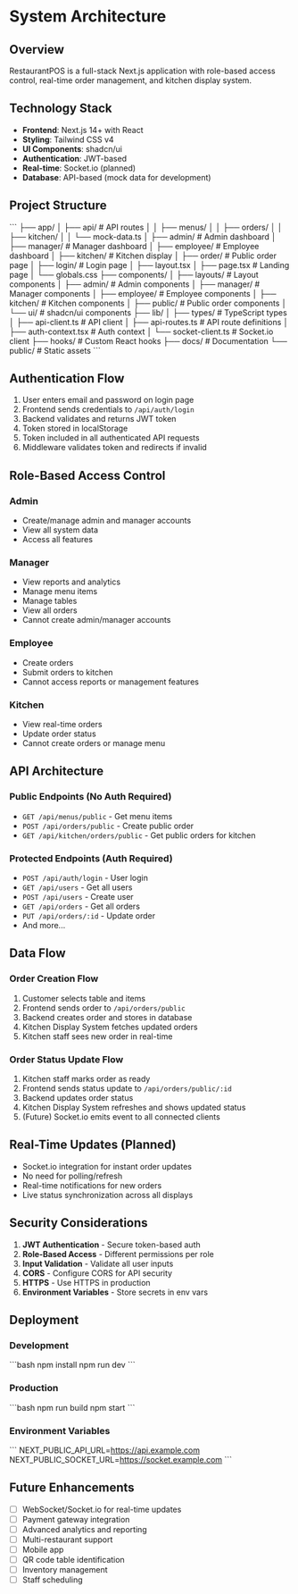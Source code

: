 # System Architecture

## Overview

RestaurantPOS is a full-stack Next.js application with role-based access control, real-time order management, and kitchen display system.

## Technology Stack

- **Frontend**: Next.js 14+ with React
- **Styling**: Tailwind CSS v4
- **UI Components**: shadcn/ui
- **Authentication**: JWT-based
- **Real-time**: Socket.io (planned)
- **Database**: API-based (mock data for development)

## Project Structure

\`\`\`
├── app/
│   ├── api/                    # API routes
│   │   ├── menus/
│   │   ├── orders/
│   │   ├── kitchen/
│   │   └── mock-data.ts
│   ├── admin/                  # Admin dashboard
│   ├── manager/                # Manager dashboard
│   ├── employee/               # Employee dashboard
│   ├── kitchen/                # Kitchen display
│   ├── order/                  # Public order page
│   ├── login/                  # Login page
│   ├── layout.tsx
│   ├── page.tsx                # Landing page
│   └── globals.css
├── components/
│   ├── layouts/                # Layout components
│   ├── admin/                  # Admin components
│   ├── manager/                # Manager components
│   ├── employee/               # Employee components
│   ├── kitchen/                # Kitchen components
│   ├── public/                 # Public order components
│   └── ui/                     # shadcn/ui components
├── lib/
│   ├── types/                  # TypeScript types
│   ├── api-client.ts           # API client
│   ├── api-routes.ts           # API route definitions
│   ├── auth-context.tsx        # Auth context
│   └── socket-client.ts        # Socket.io client
├── hooks/                      # Custom React hooks
├── docs/                       # Documentation
└── public/                     # Static assets
\`\`\`

## Authentication Flow

1. User enters email and password on login page
2. Frontend sends credentials to `/api/auth/login`
3. Backend validates and returns JWT token
4. Token stored in localStorage
5. Token included in all authenticated API requests
6. Middleware validates token and redirects if invalid

## Role-Based Access Control

### Admin
- Create/manage admin and manager accounts
- View all system data
- Access all features

### Manager
- View reports and analytics
- Manage menu items
- Manage tables
- View all orders
- Cannot create admin/manager accounts

### Employee
- Create orders
- Submit orders to kitchen
- Cannot access reports or management features

### Kitchen
- View real-time orders
- Update order status
- Cannot create orders or manage menu

## API Architecture

### Public Endpoints (No Auth Required)
- `GET /api/menus/public` - Get menu items
- `POST /api/orders/public` - Create public order
- `GET /api/kitchen/orders/public` - Get public orders for kitchen

### Protected Endpoints (Auth Required)
- `POST /api/auth/login` - User login
- `GET /api/users` - Get all users
- `POST /api/users` - Create user
- `GET /api/orders` - Get all orders
- `PUT /api/orders/:id` - Update order
- And more...

## Data Flow

### Order Creation Flow
1. Customer selects table and items
2. Frontend sends order to `/api/orders/public`
3. Backend creates order and stores in database
4. Kitchen Display System fetches updated orders
5. Kitchen staff sees new order in real-time

### Order Status Update Flow
1. Kitchen staff marks order as ready
2. Frontend sends status update to `/api/orders/public/:id`
3. Backend updates order status
4. Kitchen Display System refreshes and shows updated status
5. (Future) Socket.io emits event to all connected clients

## Real-Time Updates (Planned)

- Socket.io integration for instant order updates
- No need for polling/refresh
- Real-time notifications for new orders
- Live status synchronization across all displays

## Security Considerations

1. **JWT Authentication** - Secure token-based auth
2. **Role-Based Access** - Different permissions per role
3. **Input Validation** - Validate all user inputs
4. **CORS** - Configure CORS for API security
5. **HTTPS** - Use HTTPS in production
6. **Environment Variables** - Store secrets in env vars

## Deployment

### Development
\`\`\`bash
npm install
npm run dev
\`\`\`

### Production
\`\`\`bash
npm run build
npm start
\`\`\`

### Environment Variables
\`\`\`
NEXT_PUBLIC_API_URL=https://api.example.com
NEXT_PUBLIC_SOCKET_URL=https://socket.example.com
\`\`\`

## Future Enhancements

- [ ] WebSocket/Socket.io for real-time updates
- [ ] Payment gateway integration
- [ ] Advanced analytics and reporting
- [ ] Multi-restaurant support
- [ ] Mobile app
- [ ] QR code table identification
- [ ] Inventory management
- [ ] Staff scheduling
